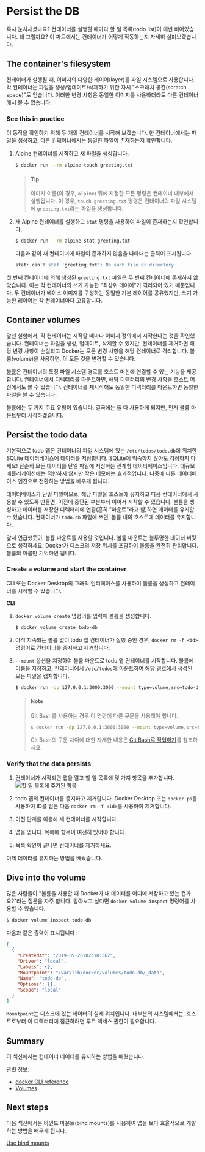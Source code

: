 # Persist the DB

혹시 눈치채셨나요? 컨테이너를 실행할 때마다 할 일 목록(todo list)이 매번 비어있습니다. 왜 그럴까요? 이 파트에서는 컨테이너가 어떻게 작동하는지 자세히 살펴보겠습니다.

## The container's filesystem

컨테이너가 실행될 때, 이미지의 다양한 레이어(layer)를 파일 시스템으로 사용합니다. 각 컨테이너는 파일을 생성/업데이트/삭제하기 위한 자체 "스크래치 공간(scratch space)"도 얻습니다. 이러한 변경 사항은 동일한 이미지를 사용하더라도 다른 컨테이너에서 볼 수 없습니다.

### See this in practice

이 동작을 확인하기 위해 두 개의 컨테이너를 시작해 보겠습니다. 한 컨테이너에서는 파일을 생성하고, 다른 컨테이너에서는 동일한 파일이 존재하는지 확인합니다.

1. Alpine 컨테이너를 시작하고 새 파일을 생성합니다.

   ```bash
   $ docker run --rm alpine touch greeting.txt
   ```

   > #### Tip
   >
   > 이미지 이름(이 경우, `alpine`) 뒤에 지정한 모든 명령은 컨테이너 내부에서 실행됩니다. 이 경우, `touch greeting.txt` 명령은 컨테이너의 파일 시스템에 `greeting.txt`라는 파일을 생성합니다.

2. 새 Alpine 컨테이너를 실행하고 `stat` 명령을 사용하여 파일이 존재하는지 확인합니다.

   ```bash
   $ docker run --rm alpine stat greeting.txt
   ```

   다음과 같이 새 컨테이너에 파일이 존재하지 않음을 나타내는 출력이 표시됩니다.

   ```bash
   stat: can't stat 'greeting.txt': No such file or directory
   ```

첫 번째 컨테이너에 의해 생성된 `greeting.txt` 파일은 두 번째 컨테이너에 존재하지 않았습니다. 이는 각 컨테이너의 쓰기 가능한 "최상위 레이어"가 격리되어 있기 때문입니다. 두 컨테이너가 베이스 이미지를 구성하는 동일한 기본 레이어를 공유했지만, 쓰기 가능한 레이어는 각 컨테이너마다 고유합니다.

## Container volumes

앞선 실험에서, 각 컨테이너는 시작할 때마다 이미지 정의에서 시작한다는 것을 확인했습니다. 컨테이너는 파일을 생성, 업데이트, 삭제할 수 있지만, 컨테이너를 제거하면 해당 변경 사항이 손실되고 Docker는 모든 변경 사항을 해당 컨테이너로 격리합니다. 볼륨(volume)을 사용하면, 이 모든 것을 변경할 수 있습니다.

[볼륨](https://docs.docker.com/engine/storage/volumes/)은 컨테이너의 특정 파일 시스템 경로를 호스트 머신에 연결할 수 있는 기능을 제공합니다. 컨테이너에서 디렉터리를 마운트하면, 해당 디렉터리의 변경 사항을 호스트 머신에서도 볼 수 있습니다. 컨테이너를 재시작해도 동일한 디렉터리를 마운트하면 동일한 파일을 볼 수 있습니다.

볼륨에는 두 가지 주요 유형이 있습니다. 결국에는 둘 다 사용하게 되지만, 먼저 볼륨 마운트부터 시작하겠습니다.

## Persist the todo data

기본적으로 todo 앱은 컨테이너의 파일 시스템에 있는 `/etc/todos/todo.db`에 위치한 SQLite 데이터베이스에 데이터를 저장합니다. SQLite에 익숙하지 않아도 걱정하지 마세요! 단순히 모든 데이터를 단일 파일에 저장하는 관계형 데이터베이스입니다. 대규모 애플리케이션에는 적합하지 않지만 작은 데모에는 효과적입니다. 나중에 다른 데이터베이스 엔진으로 전환하는 방법을 배우게 됩니다.

데이터베이스가 단일 파일이므로, 해당 파일을 호스트에 유지하고 다음 컨테이너에서 사용할 수 있도록 만들면, 이전에 중단된 부분부터 이어서 시작할 수 있습니다. 볼륨을 생성하고 데이터를 저장한 디렉터리에 연결(흔히 "마운트"라고 함)하면 데이터를 유지할 수 있습니다. 컨테이너가 `todo.db` 파일에 쓰면, 볼륨 내의 호스트에 데이터를 유지합니다.

앞서 언급했듯이, 볼륨 마운트를 사용할 것입니다. 볼륨 마운트는 불투명한 데이터 버킷으로 생각하세요. Docker가 디스크의 저장 위치를 포함하여 볼륨을 완전히 관리합니다. 볼륨의 이름만 기억하면 됩니다.

### Create a volume and start the container

CLI 또는 Docker Desktop의 그래픽 인터페이스를 사용하여 볼륨을 생성하고 컨테이너를 시작할 수 있습니다.

**CLI**

1. `docker volume create` 명령어를 입력해 볼륨을 생성합니다.

   ```bash
   $ docker volume create todo-db
   ```

2. 아직 지속되는 볼륨 없이 todo 앱 컨테이너가 실행 중인 경우, `docker rm -f <id>` 명령어로 컨테이너를 중지하고 제거합니다.

3. `--mount` 옵션을 지정하여 볼륨 마운트로 todo 앱 컨테이너를 시작합니다. 볼륨에 이름을 지정하고, 컨테이너에서 `/etc/todos`에 마운트하여 해당 경로에서 생성된 모든 파일을 캡처합니다.

   ```bash
   $ docker run -dp 127.0.0.1:3000:3000 --mount type=volume,src=todo-db,target=/etc/todos getting-started
   ```

   > #### Note
   >
   > Git Bash를 사용하는 경우 이 명령에 다른 구문을 사용해야 합니다.
   >
   > ```bash
   > $ docker run -dp 127.0.0.1:3000:3000 --mount type=volume,src=todo-db,target=//etc/todos getting-started
   > ```
   >
   > Git Bash의 구문 차이에 대한 자세한 내용은 [Git Bash로 작업하기](https://docs.docker.com/desktop/troubleshoot-and-support/troubleshoot/topics/#docker-commands-failing-in-git-bash)를 참조하세요.

### Verify that the data persists

1. 컨테이너가 시작되면 앱을 열고 할 일 목록에 몇 가지 항목을 추가합니다.
   ![할 일 목록에 추가된 항목](https://docs.docker.com/get-started/workshop/images/items-added.webp)

2. todo 앱의 컨테이너를 중지하고 제거합니다. Docker Desktop 또는 `docker ps`를 사용하여 ID를 얻은 다음 `docker rm -f <id>`를 사용하여 제거합니다.

3. 이전 단계를 이용해 새 컨테이너를 시작합니다.

4. 앱을 엽니다. 목록에 항목이 여전히 있어야 합니다.

5. 목록 확인이 끝나면 컨테이너를 제거하세요.

이제 데이터를 유지하는 방법을 배웠습니다.

## Dive into the volume

많은 사람들이 "볼륨을 사용할 때 Docker가 내 데이터를 어디에 저장하고 있는 건가요?"라는 질문을 자주 합니다. 알아보고 싶다면 `docker volume inspect` 명령어를 사용할 수 있습니다.

```bash
$ docker volume inspect todo-db
```

다음과 같은 출력이 표시됩니다 :

```json
[
  {
    "CreatedAt": "2019-09-26T02:18:36Z",
    "Driver": "local",
    "Labels": {},
    "Mountpoint": "/var/lib/docker/volumes/todo-db/_data",
    "Name": "todo-db",
    "Options": {},
    "Scope": "local"
  }
]
```

`Mountpoint`는 디스크에 있는 데이터의 실제 위치입니다. 대부분의 시스템에서는, 호스트로부터 이 디렉터리에 접근하려면 루트 액세스 권한이 필요합니다.

## Summary

이 섹션에서는 컨테이너 데이터를 유지하는 방법을 배웠습니다.

관련 정보:

- [docker CLI reference](https://docs.docker.com/reference/cli/docker/)
- [Volumes](https://docs.docker.com/engine/storage/volumes/)

## Next steps

다음 섹션에서는 바인드 마운트(bind mounts)를 사용하여 앱을 보다 효율적으로 개발하는 방법을 배우게 됩니다.

[Use bind mounts](/#/get-started/workshop/06_bind_mounts)
